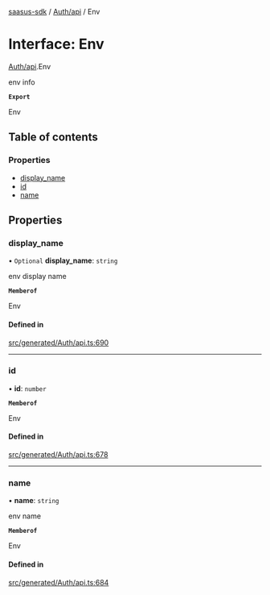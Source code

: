 [saasus-sdk](../README.md) / [Auth/api](../modules/Auth_api.md) / Env

# Interface: Env

[Auth/api](../modules/Auth_api.md).Env

env info

**`Export`**

Env

## Table of contents

### Properties

- [display\_name](Auth_api.Env.md#display_name)
- [id](Auth_api.Env.md#id)
- [name](Auth_api.Env.md#name)

## Properties

### display\_name

• `Optional` **display\_name**: `string`

env display name

**`Memberof`**

Env

#### Defined in

[src/generated/Auth/api.ts:690](https://github.com/saasus-platform/saasus-sdk-javascript/blob/2c78b0a/src/generated/Auth/api.ts#L690)

___

### id

• **id**: `number`

**`Memberof`**

Env

#### Defined in

[src/generated/Auth/api.ts:678](https://github.com/saasus-platform/saasus-sdk-javascript/blob/2c78b0a/src/generated/Auth/api.ts#L678)

___

### name

• **name**: `string`

env name

**`Memberof`**

Env

#### Defined in

[src/generated/Auth/api.ts:684](https://github.com/saasus-platform/saasus-sdk-javascript/blob/2c78b0a/src/generated/Auth/api.ts#L684)
